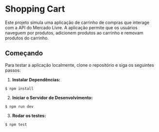# Shopping Cart

Este projeto simula uma aplicação de carrinho de compras que interage com a API do Mercado Livre. A aplicação permite que os usuários naveguem por produtos, adicionem produtos ao carrinho e removam produtos do carrinho.

## Começando

Para testar a aplicação localmente, clone o repositório e siga os seguintes passos:

1. **Instalar Dependências:**

```
$ npm install
```

2. **Iniciar o Servidor de Desenvolvimento:**

```
$ npm run dev
```

3. **Rodar os testes:**

```
$ npm test
```